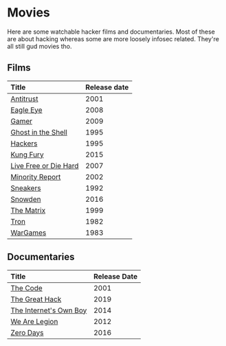 # Movies

Here are some watchable hacker films and documentaries. Most of these are about hacking whereas some are more loosely infosec related. They're all still gud movies tho.

## Films

| Title | Release date |
| :--- | :--- |
| [Antitrust](https://www.imdb.com/title/tt5446858/) | 2001 |
| [Eagle Eye](https://www.imdb.com/title/tt1059786/) | 2008 |
| [Gamer](https://www.imdb.com/title/tt1034032/) | 2009 |
| [Ghost in the Shell](https://www.imdb.com/title/tt0113568/) | 1995 |
| [Hackers](https://www.imdb.com/title/tt0113243/) | 1995 |
| [Kung Fury](https://www.imdb.com/title/tt3472226/) | 2015 |
| [Live Free or Die Hard](https://www.imdb.com/title/tt0337978/) | 2007 |
| [Minority Report](https://www.imdb.com/title/tt0181689/) | 2002 |
| [Sneakers](https://www.imdb.com/title/tt0105435/) | 1992 |
| [Snowden](https://www.imdb.com/title/tt3774114/) | 2016 |
| [The Matrix](https://www.imdb.com/title/tt0133093/) | 1999 |
| [Tron](https://www.imdb.com/title/tt0084827/) | 1982 |
| [WarGames](https://www.imdb.com/title/tt0086567/) | 1983 |

## Documentaries

| Title | Release Date |
| :--- | :--- |
| [The Code](https://www.imdb.com/title/tt0315417/) | 2001 |
| [The Great Hack](https://www.imdb.com/title/tt9358204/) | 2019 |
| [The Internet's Own Boy](https://www.imdb.com/title/tt3268458/) | 2014 |
| [We Are Legion](https://www.imdb.com/title/tt2177843/) | 2012 |
| [Zero Days](https://www.imdb.com/title/tt5446858/) | 2016 |

